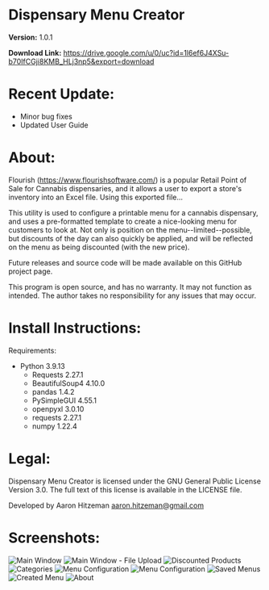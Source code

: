 # Dispensary Menu Creator
**Version:** 1.0.1

**Download Link:** https://drive.google.com/u/0/uc?id=1l6ef6J4XSu-b70IfCGji8KMB_HLj3np5&export=download

# Recent Update:

* Minor bug fixes
* Updated User Guide


# About:
Flourish (https://www.flourishsoftware.com/) is a popular Retail Point of Sale for Cannabis dispensaries, and it allows a user to export a store's inventory into an Excel file.  Using this exported file...

This utility is used to configure a printable menu for a cannabis dispensary, and uses a pre-formatted template to create a nice-looking menu for customers to look at.  Not only is position on the menu--limited--possible, but discounts of the day can also quickly be applied, and will be reflected on the menu as being discounted (with the new price).

Future releases and source code will be made available on this GitHub project page.

This program is open source, and has no warranty.  It may not function as intended.
The author takes no responsibility for any issues that may occur.

# Install Instructions:
Requirements:

- Python 3.9.13
  * Requests 2.27.1
  * BeautifulSoup4 4.10.0
  * pandas 1.4.2
  * PySimpleGUI 4.55.1
  * openpyxl 3.0.10
  * requests 2.27.1
  * numpy 1.22.4

# Legal:
Dispensary Menu Creator is licensed under the GNU General Public License Version 3.0. The full text of this license is available in the LICENSE file.

Developed by Aaron Hitzeman <aaron.hitzeman@gmail.com>

# Screenshots:
![Main Window](https://github.com/hitzstuff/dispensary_menu_creator/blob/main/images/main_window_1.png?raw=true "Main Window")
![Main Window - File Upload](https://github.com/hitzstuff/dispensary_menu_creator/blob/main/images/main_window_2.png?raw=true "Main Window - File Upload")
![Discounted Products](https://github.com/hitzstuff/dispensary_menu_creator/blob/main/images/discounts.png?raw=true "Discounted Products")
![Categories](https://github.com/hitzstuff/dispensary_menu_creator/blob/main/images/categories.png?raw=true "Categories")
![Menu Configuration](https://github.com/hitzstuff/dispensary_menu_creator/blob/main/images/menu_locations.png?raw=true "Menu Configuration")
![Menu Configuration](https://github.com/hitzstuff/dispensary_menu_creator/blob/main/images/menu_locations_2.png?raw=true "Menu Configuration")
![Saved Menus](https://github.com/hitzstuff/dispensary_menu_creator/blob/main/images/saved_menus.png?raw=true "Saved Menus")\
![Created Menu](https://github.com/hitzstuff/dispensary_menu_creator/blob/main/images/menu.png?raw=true "Created Menu")
![About](https://github.com/hitzstuff/dispensary_menu_creator/blob/main/images/about.png?raw=true "About")
